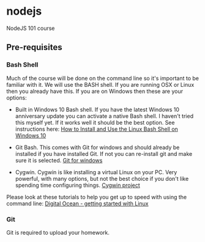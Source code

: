 # nodejs
NodeJS 101 course

## Pre-requisites

### Bash Shell

Much of the course will be done on the command line so it's important to be familiar with it. We will use the BASH shell. If you are running OSX or Linux then you already have this. If you are on Windows then these are your options:

* Built in Windows 10 Bash shell. If you have the latest Windows 10 anniversary update you can activate a native Bash shell. I haven't tried this myself yet. If it works well it should be the best option. See instructions here: [How to Install and Use the Linux Bash Shell on Windows 10](http://www.howtogeek.com/249966/how-to-install-and-use-the-linux-bash-shell-on-windows-10/)

* Git Bash. This comes with Git for windows and should already be installed if you have installed Git. If not you can re-install git and make sure it is selected. [Git for windows](https://git-scm.com/download/win)

* Cygwin. Cygwin is like installing a virtual Linux on your PC. Very powerful, with many options, but not the best choice if you don't like spending time configuring things. [Cygwin project](https://www.cygwin.com/)

Please look at these tutorials to help you get up to speed with using the command line: [Digital Ocean - getting started with Linux](https://www.digitalocean.com/community/tutorial_series/getting-started-with-linux)

### Git

Git is required to upload your homework. 